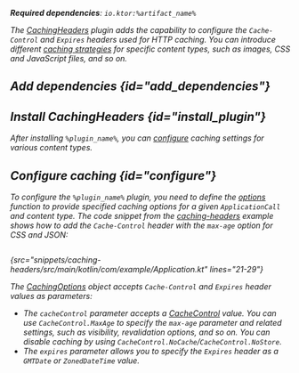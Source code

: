 [//]: # (title: Caching headers)

<var name="plugin_name" value="CachingHeaders"/>
<var name="package_name" value="io.ktor.server.plugins.cachingheaders"/>
<var name="artifact_name" value="ktor-server-caching-headers"/>

<microformat>
<p>
<b>Required dependencies</b>: <code>io.ktor:%artifact_name%</code>
</p>
<var name="example_name" value="caching-headers"/>
<include src="lib.xml" include-id="download_example"/>
</microformat>

The [CachingHeaders](https://api.ktor.io/ktor-server/ktor-server-plugins/ktor-server-caching-headers/io.ktor.server.plugins.cachingheaders/-caching-headers.html) plugin adds the capability to configure the `Cache-Control` and `Expires` headers used for HTTP caching. You can introduce different [caching strategies](#configure) for specific content types, such as images, CSS and JavaScript files, and so on.

## Add dependencies {id="add_dependencies"}

<include src="lib.xml" include-id="add_ktor_artifact_intro"/>
<include src="lib.xml" include-id="add_ktor_artifact"/>

## Install CachingHeaders {id="install_plugin"}

<include src="lib.xml" include-id="install_plugin"/>

After installing `%plugin_name%`, you can [configure](#configure) caching settings for various content types.

## Configure caching {id="configure"}
To configure the `%plugin_name%` plugin, you need to define the [options](https://api.ktor.io/ktor-server/ktor-server-plugins/ktor-server-caching-headers/io.ktor.server.plugins.cachingheaders/-caching-headers-config/options.html) function to provide specified caching options for a given `ApplicationCall` and content type. The code snippet from the [caching-headers](https://github.com/ktorio/ktor-documentation/tree/%current-branch%/codeSnippets/snippets/caching-headers) example shows how to add the `Cache-Control` header with the `max-age` option for CSS and JSON:

```kotlin
```
{src="snippets/caching-headers/src/main/kotlin/com/example/Application.kt" lines="21-29"}

The [CachingOptions](https://api.ktor.io/ktor-http/io.ktor.http.content/-caching-options/index.html) object accepts `Cache-Control` and `Expires` header values as parameters:

* The `cacheControl` parameter accepts a [CacheControl](https://api.ktor.io/ktor-http/io.ktor.http/-cache-control/index.html) value. You can use `CacheControl.MaxAge` to specify the `max-age` parameter and related settings, such as visibility, revalidation options, and so on. You can disable caching by using `CacheControl.NoCache`/`CacheControl.NoStore`.
* The `expires` parameter allows you to specify the `Expires` header as a `GMTDate` or `ZonedDateTime` value.
